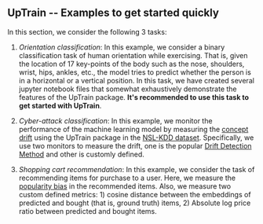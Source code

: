 ## UpTrain -- Examples to get started quickly

In this section, we consider the following 3 tasks:

1. *Orientation classification*: In this example, we consider a binary classification task of human orientation while exercising. That is, given the location of 17 key-points of the body such as the nose, shoulders, wrist, hips, ankles, etc., the model tries to predict whether the person is in a horizontal or a vertical position. In this task, we have created several jupyter notebook files that somewhat exhaustively demonstrate the features of the UpTrain package. **It's recommended to use this task to get started with UpTrain**.

2. *Cyber-attack classification*: In this example, we monitor the performance of the machine learning model by measuring the [concept drift](https://en.wikipedia.org/wiki/Concept_drift) using the UpTrain package in the [NSL-KDD dataset](https://www.unb.ca/cic/datasets/nsl.html). Specifically, we use two monitors to measure the drift, one is the popular [Drift Detection Method](https://riverml.xyz/dev/api/drift/DDM/) and other is customly defined. 

3. *Shopping cart recommendation*: In this example, we consider the task of recommending items for purchase to a user. Here, we measure the [popularity bias](https://computersciencewiki.org/index.php/Popularity_bias) in the recommended items. Also, we measure two custom defined metrics: 1) cosine distance between the embeddings of predicted and bought (that is, ground truth) items, 2) Absolute log price ratio between predicted and bought items.


